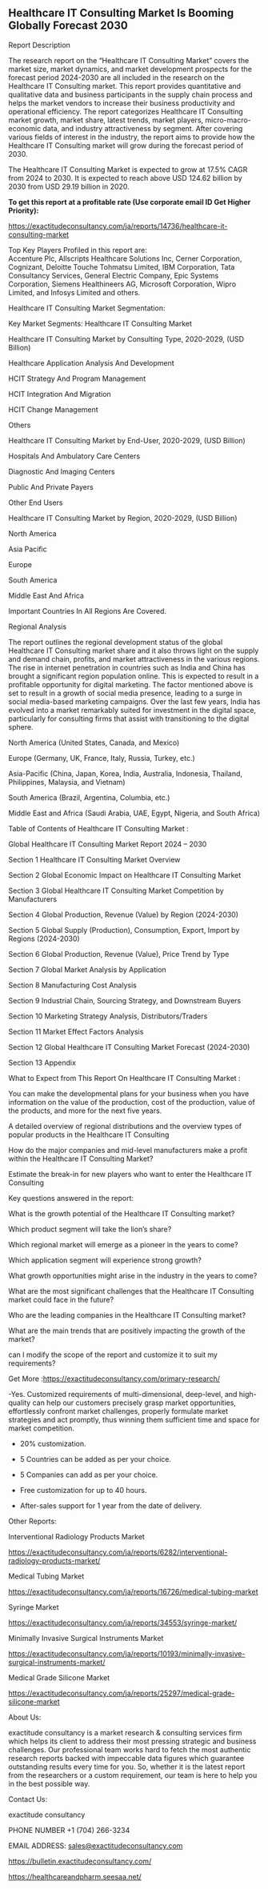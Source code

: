 ## Healthcare IT Consulting Market Is Booming Globally Forecast 2030

Report Description

The research report on the “Healthcare IT Consulting Market” covers the market size, market dynamics, and market development prospects for the forecast period 2024-2030 are all included in the research on the Healthcare IT Consulting market. This report provides quantitative and qualitative data and business participants in the supply chain process and helps the market vendors to increase their business productivity and operational efficiency. The report categorizes Healthcare IT Consulting market growth, market share, latest trends, market players, micro-macro-economic data, and industry attractiveness by segment. After covering various fields of interest in the industry, the report aims to provide how the Healthcare IT Consulting market will grow during the forecast period of 2030.

The Healthcare IT Consulting Market is expected to grow at 17.5% CAGR from 2024 to 2030. It is expected to reach above USD 124.62 billion by 2030 from USD 29.19 billion in 2020.

**To get this report at a profitable rate (Use corporate email ID Get Higher Priority):**

https://exactitudeconsultancy.com/ja/reports/14736/healthcare-it-consulting-market

Top Key Players Profiled in this report are:                                                                               
Accenture Plc, Allscripts Healthcare Solutions Inc, Cerner Corporation, Cognizant, Deloitte Touche Tohmatsu Limited, IBM Corporation, Tata Consultancy Services, General Electric Company, Epic Systems Corporation, Siemens Healthineers AG, Microsoft Corporation, Wipro Limited, and Infosys Limited and others.

Healthcare IT Consulting Market Segmentation:

Key Market Segments: Healthcare IT Consulting Market

Healthcare IT Consulting Market by Consulting Type, 2020-2029, (USD Billion)

Healthcare Application Analysis And Development

HCIT Strategy And Program Management

HCIT Integration And Migration

HCIT Change Management

Others

Healthcare IT Consulting Market by End-User, 2020-2029, (USD Billion)

Hospitals And Ambulatory Care Centers

Diagnostic And Imaging Centers

Public And Private Payers

Other End Users

Healthcare IT Consulting Market by Region, 2020-2029, (USD Billion)

North America

Asia Pacific

Europe

South America

Middle East And Africa

Important Countries In All Regions Are Covered.

Regional Analysis

The report outlines the regional development status of the global Healthcare IT Consulting market share and it also throws light on the supply and demand chain, profits, and market attractiveness in the various regions. The rise in internet penetration in countries such as India and China has brought a significant region population online. This is expected to result in a profitable opportunity for digital marketing. The factor mentioned above is set to result in a growth of social media presence, leading to a surge in social media-based marketing campaigns. Over the last few years, India has evolved into a market remarkably suited for investment in the digital space, particularly for consulting firms that assist with transitioning to the digital sphere.

North America (United States, Canada, and Mexico)

Europe (Germany, UK, France, Italy, Russia, Turkey, etc.)

Asia-Pacific (China, Japan, Korea, India, Australia, Indonesia, Thailand, Philippines, Malaysia, and Vietnam)

South America (Brazil, Argentina, Columbia, etc.)

Middle East and Africa (Saudi Arabia, UAE, Egypt, Nigeria, and South Africa)

Table of Contents of Healthcare IT Consulting Market :

Global Healthcare IT Consulting Market Report 2024 – 2030

Section 1 Healthcare IT Consulting Market Overview

Section 2 Global Economic Impact on Healthcare IT Consulting Market

Section 3 Global Healthcare IT Consulting Market Competition by Manufacturers

Section 4 Global Production, Revenue (Value) by Region (2024-2030)

Section 5 Global Supply (Production), Consumption, Export, Import by Regions (2024-2030)

Section 6 Global Production, Revenue (Value), Price Trend by Type

Section 7 Global Market Analysis by Application

Section 8 Manufacturing Cost Analysis

Section 9 Industrial Chain, Sourcing Strategy, and Downstream Buyers

Section 10 Marketing Strategy Analysis, Distributors/Traders

Section 11 Market Effect Factors Analysis

Section 12 Global Healthcare IT Consulting Market Forecast (2024-2030)

Section 13 Appendix

What to Expect from This Report On Healthcare IT Consulting Market :

You can make the developmental plans for your business when you have information on the value of the production, cost of the production, value of the products, and more for the next five years.

A detailed overview of regional distributions and the overview types of popular products in the Healthcare IT Consulting

How do the major companies and mid-level manufacturers make a profit within the Healthcare IT Consulting Market?

Estimate the break-in for new players who want to enter the Healthcare IT Consulting

Key questions answered in the report:

What is the growth potential of the Healthcare IT Consulting market?

Which product segment will take the lion’s share?

Which regional market will emerge as a pioneer in the years to come?

Which application segment will experience strong growth?

What growth opportunities might arise in the industry in the years to come?

What are the most significant challenges that the Healthcare IT Consulting market could face in the future?

Who are the leading companies in the Healthcare IT Consulting market?

What are the main trends that are positively impacting the growth of the market?

can I modify the scope of the report and customize it to suit my requirements?

Get More :https://exactitudeconsultancy.com/primary-research/

-Yes. Customized requirements of multi-dimensional, deep-level, and high-quality can help our customers precisely grasp market opportunities, effortlessly confront market challenges, properly formulate market strategies and act promptly, thus winning them sufficient time and space for market competition.

- 20% customization.

- 5 Countries can be added as per your choice.

- 5 Companies can add as per your choice.

- Free customization for up to 40 hours.

- After-sales support for 1 year from the date of delivery.

Other Reports:

Interventional Radiology Products Market

https://exactitudeconsultancy.com/ja/reports/6282/interventional-radiology-products-market/

Medical Tubing Market

https://exactitudeconsultancy.com/ja/reports/16726/medical-tubing-market

Syringe  Market

https://exactitudeconsultancy.com/ja/reports/34553/syringe-market/

Minimally Invasive Surgical Instruments  Market

https://exactitudeconsultancy.com/ja/reports/10193/minimally-invasive-surgical-instruments-market/

Medical Grade Silicone  Market

https://exactitudeconsultancy.com/ja/reports/25297/medical-grade-silicone-market

About Us:

exactitude consultancy is a market research & consulting services firm which helps its client to address their most pressing strategic and business challenges. Our professional team works hard to fetch the most authentic research reports backed with impeccable data figures which guarantee outstanding results every time for you. So, whether it is the latest report from the researchers or a custom requirement, our team is here to help you in the best possible way.

Contact Us:

exactitude consultancy

PHONE NUMBER +1 (704) 266-3234

EMAIL ADDRESS: sales@exactitudeconsultancy.com

https://bulletin.exactitudeconsultancy.com/

https://healthcareandpharm.seesaa.net/
